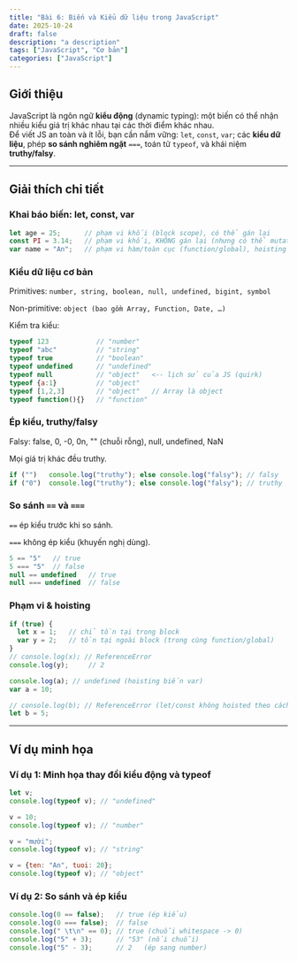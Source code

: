 ```yaml
---
title: "Bài 6: Biến và Kiểu dữ liệu trong JavaScript"
date: 2025-10-24
draft: false
description: "a description"
tags: ["JavaScript", "Cơ bản"]
categories: ["JavaScript"]
---
```

 ## Giới thiệu
JavaScript là ngôn ngữ **kiểu động** (dynamic typing): một biến có thể nhận nhiều kiểu giá trị khác nhau tại các thời điểm khác nhau.  
Để viết JS an toàn và ít lỗi, bạn cần nắm vững: `let`, `const`, `var`; các **kiểu dữ liệu**, phép **so sánh nghiêm ngặt** `===`, toán tử `typeof`, và khái niệm **truthy/falsy**.

---

## Giải thích chi tiết

### Khai báo biến: let, const, var
```javascript
let age = 25;      // phạm vi khối (block scope), có thể gán lại
const PI = 3.14;   // phạm vi khối, KHÔNG gán lại (nhưng có thể mutate object/array)
var name = "An";   // phạm vi hàm/toàn cục (function/global), hoisting (nên hạn chế dùng)
```
### Kiểu dữ liệu cơ bản
Primitives: `number, string, boolean, null, undefined, bigint, symbol`

Non-primitive: `object (bao gồm Array, Function, Date, …)`

Kiểm tra kiểu: 
```javascript
typeof 123            // "number"
typeof "abc"          // "string"
typeof true           // "boolean"
typeof undefined      // "undefined"
typeof null           // "object"   <-- lịch sử của JS (quirk)
typeof {a:1}          // "object"
typeof [1,2,3]        // "object"   // Array là object
typeof function(){}   // "function"
```

### Ép kiểu, truthy/falsy
Falsy: false, 0, -0, 0n, "" (chuỗi rỗng), null, undefined, NaN

Mọi giá trị khác đều truthy.
```javascript
if ("")   console.log("truthy"); else console.log("falsy"); // falsy
if ("0")  console.log("truthy"); else console.log("falsy"); // truthy
```

### So sánh `==` và `===`
`==` ép kiểu trước khi so sánh.

`===` không ép kiểu (khuyến nghị dùng).
```javascript
5 == "5"   // true
5 === "5"  // false
null == undefined   // true
null === undefined  // false
```

### Phạm vi & hoisting
```javascript
if (true) {
  let x = 1;   // chỉ tồn tại trong block
  var y = 2;   // tồn tại ngoài block (trong cùng function/global)
}
// console.log(x); // ReferenceError
console.log(y);     // 2

console.log(a); // undefined (hoisting biến var)
var a = 10;

// console.log(b); // ReferenceError (let/const không hoisted theo cách dùng được)
let b = 5;
```

---

## Ví dụ minh họa
### Ví dụ 1: Minh họa thay đổi kiểu động và typeof
```javascript
let v;
console.log(typeof v); // "undefined"

v = 10;
console.log(typeof v); // "number"

v = "mười";
console.log(typeof v); // "string"

v = {ten: "An", tuoi: 20};
console.log(typeof v); // "object"
```

### Ví dụ 2: So sánh và ép kiểu
```javascript
console.log(0 == false);   // true (ép kiểu)
console.log(0 === false);  // false
console.log(" \t\n" == 0); // true (chuỗi whitespace -> 0)
console.log("5" + 3);      // "53" (nối chuỗi)
console.log("5" - 3);      // 2   (ép sang number)
```